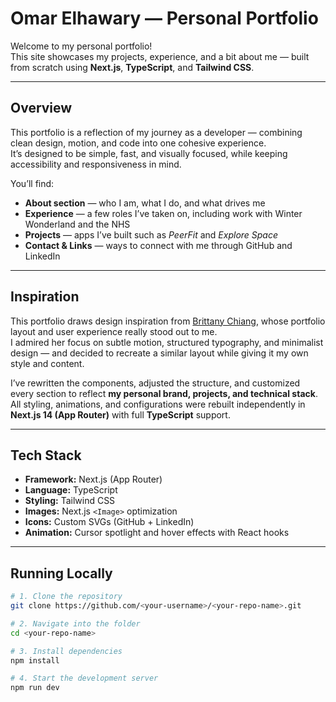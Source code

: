 # Omar Elhawary — Personal Portfolio

Welcome to my personal portfolio!  
This site showcases my projects, experience, and a bit about me — built from scratch using **Next.js**, **TypeScript**, and **Tailwind CSS**.

---

## Overview

This portfolio is a reflection of my journey as a developer — combining clean design, motion, and code into one cohesive experience.  
It’s designed to be simple, fast, and visually focused, while keeping accessibility and responsiveness in mind.

You’ll find:
- **About section** — who I am, what I do, and what drives me  
- **Experience** — a few roles I’ve taken on, including work with Winter Wonderland and the NHS  
- **Projects** — apps I’ve built such as *PeerFit* and *Explore Space*  
- **Contact & Links** — ways to connect with me through GitHub and LinkedIn  

---

## Inspiration

This portfolio draws design inspiration from [Brittany Chiang](https://brittanychiang.com/), whose portfolio layout and user experience really stood out to me.  
I admired her focus on subtle motion, structured typography, and minimalist design — and decided to recreate a similar layout while giving it my own style and content.

I’ve rewritten the components, adjusted the structure, and customized every section to reflect **my personal brand, projects, and technical stack**.  
All styling, animations, and configurations were rebuilt independently in **Next.js 14 (App Router)** with full **TypeScript** support.

---

## Tech Stack

- **Framework:** Next.js (App Router)
- **Language:** TypeScript
- **Styling:** Tailwind CSS
- **Images:** Next.js `<Image>` optimization
- **Icons:** Custom SVGs (GitHub + LinkedIn)
- **Animation:** Cursor spotlight and hover effects with React hooks

---

## Running Locally

```bash
# 1. Clone the repository
git clone https://github.com/<your-username>/<your-repo-name>.git

# 2. Navigate into the folder
cd <your-repo-name>

# 3. Install dependencies
npm install

# 4. Start the development server
npm run dev
